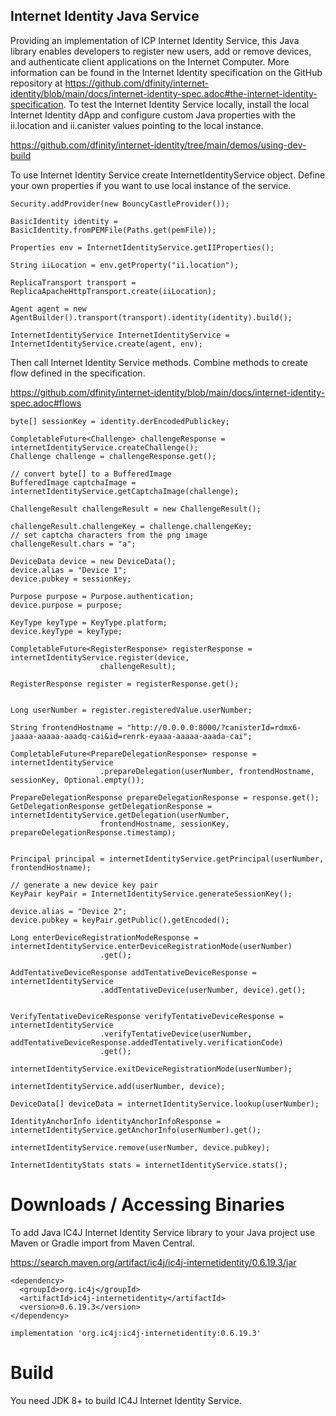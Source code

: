 ## Internet Identity Java Service 

Providing an implementation of ICP Internet Identity Service, this Java library enables developers to register new users, add or remove devices, and authenticate client applications on the Internet Computer.  More information can be found in the Internet Identity specification on the GitHub repository at <a href="https://github.com/dfinity/internet-identity/blob/main/docs/internet-identity-spec.adoc#the-internet-identity-specification">https://github.com/dfinity/internet-identity/blob/main/docs/internet-identity-spec.adoc#the-internet-identity-specification</a>.
To test the Internet Identity Service locally, install the local Internet Identity dApp and configure custom Java properties with the ii.location and ii.canister values pointing to the local instance. 

<a href="https://github.com/dfinity/internet-identity/tree/main/demos/using-dev-build">https://github.com/dfinity/internet-identity/tree/main/demos/using-dev-build</a>


To use Internet Identity Service create InternetIdentityService object. Define your own properties if you want to use local instance of the service. 

```
Security.addProvider(new BouncyCastleProvider());
		
BasicIdentity identity = BasicIdentity.fromPEMFile(Paths.get(pemFile));
		
Properties env = InternetIdentityService.getIIProperties();

String iiLocation = env.getProperty("ii.location");
		
ReplicaTransport transport = ReplicaApacheHttpTransport.create(iiLocation);

Agent agent = new AgentBuilder().transport(transport).identity(identity).build();

InternetIdentityService InternetIdentityService = InternetIdentityService.create(agent, env);

```
Then call Internet Identity Service methods. Combine methods to create flow defined in the specification. 

<a href="https://github.com/dfinity/internet-identity/blob/main/docs/internet-identity-spec.adoc#flows">https://github.com/dfinity/internet-identity/blob/main/docs/internet-identity-spec.adoc#flows</a>

```
byte[] sessionKey = identity.derEncodedPublickey;

CompletableFuture<Challenge> challengeResponse = internetIdentityService.createChallenge();
Challenge challenge = challengeResponse.get();

// convert byte[] to a BufferedImage
BufferedImage captchaImage = internetIdentityService.getCaptchaImage(challenge);

ChallengeResult challengeResult = new ChallengeResult();

challengeResult.challengeKey = challenge.challengeKey;
// set captcha characters from the png image
challengeResult.chars = "a";

DeviceData device = new DeviceData();
device.alias = "Device 1";
device.pubkey = sessionKey;

Purpose purpose = Purpose.authentication;
device.purpose = purpose;

KeyType keyType = KeyType.platform;
device.keyType = keyType;

CompletableFuture<RegisterResponse> registerResponse = internetIdentityService.register(device,
					challengeResult);

RegisterResponse register = registerResponse.get();


Long userNumber = register.registeredValue.userNumber;

String frontendHostname = "http://0.0.0.0:8000/?canisterId=rdmx6-jaaaa-aaaaa-aaadq-cai&id=renrk-eyaaa-aaaaa-aaada-cai";

CompletableFuture<PrepareDelegationResponse> response = internetIdentityService
					.prepareDelegation(userNumber, frontendHostname, sessionKey, Optional.empty());

PrepareDelegationResponse prepareDelegationResponse = response.get();
GetDelegationResponse getDelegationResponse = internetIdentityService.getDelegation(userNumber,
					frontendHostname, sessionKey, prepareDelegationResponse.timestamp);


Principal principal = internetIdentityService.getPrincipal(userNumber, frontendHostname);

// generate a new device key pair
KeyPair keyPair = InternetIdentityService.generateSessionKey();

device.alias = "Device 2";
device.pubkey = keyPair.getPublic().getEncoded();

Long enterDeviceRegistrationModeResponse = internetIdentityService.enterDeviceRegistrationMode(userNumber)
					.get();

AddTentativeDeviceResponse addTentativeDeviceResponse = internetIdentityService
					.addTentativeDevice(userNumber, device).get();


VerifyTentativeDeviceResponse verifyTentativeDeviceResponse = internetIdentityService
					.verifyTentativeDevice(userNumber, addTentativeDeviceResponse.addedTentatively.verificationCode)
					.get();

internetIdentityService.exitDeviceRegistrationMode(userNumber);

internetIdentityService.add(userNumber, device);

DeviceData[] deviceData = internetIdentityService.lookup(userNumber);

IdentityAnchorInfo identityAnchorInfoResponse = internetIdentityService.getAnchorInfo(userNumber).get();

internetIdentityService.remove(userNumber, device.pubkey);

InternetIdentityStats stats = internetIdentityService.stats();
```


# Downloads / Accessing Binaries

To add Java IC4J Internet Identity Service library to your Java project use Maven or Gradle import from Maven Central.

<a href="https://search.maven.org/artifact/ic4j/ic4j-internetidentity/0.6.19.3/jar">
https://search.maven.org/artifact/ic4j/ic4j-internetidentity/0.6.19.3/jar
</a>

```
<dependency>
  <groupId>org.ic4j</groupId>
  <artifactId>ic4j-internetidentity</artifactId>
  <version>0.6.19.3</version>
</dependency>
```

```
implementation 'org.ic4j:ic4j-internetidentity:0.6.19.3'
```


# Build

You need JDK 8+ to build IC4J Internet Identity Service.
